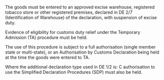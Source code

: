 The goods must be entered to an approved excise warehouse, registered tobacco store or other registered premises, declared in DE 2/7 (Identification of Warehouse) of the declaration, with suspension of excise duty.

Evidence of eligibility for customs duty relief under the Temporary Admission (TA) procedure must be held.

The use of this procedure is subject to a full authorisation (single member state or multi-state), or an Authorisation by Customs Declaration being held at the time the goods were entered to TA.

Where the additional declaration type used in DE 1/2 is: C authorisation to use the Simplified Declaration Procedures (SDP) must also be held.